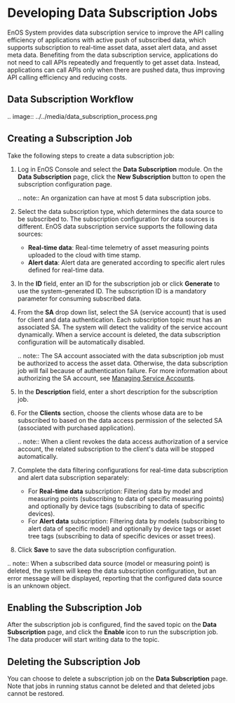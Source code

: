 # Developing Data Subscription Jobs
EnOS System provides data subscription service to improve the API calling efficiency of applications with active push of subscribed data, which supports subscription to real-time asset data, asset alert data, and asset meta data. Benefiting from the data subscription service, applications do not need to call APIs repeatedly and frequently to get asset data. Instead, applications can call APIs only when there are pushed data, thus improving API calling efficiency and reducing costs.



## Data Subscription Workflow
.. image:: ../../media/data_subscription_process.png

## Creating a Subscription Job
Take the following steps to create a data subscription job:

1. Log in EnOS Console and select the **Data Subscription** module. On the **Data Subscription** page, click the **New Subscription** button to open the subscription configuration page.

   .. note:: An organization can have at most 5 data subscription jobs.

2. Select the data subscription type, which determines the data source to be subscribed to. The subscription configuration for data sources is different. EnOS data subscription service supports the following data sources:

   - **Real-time data**: Real-time telemetry of asset measuring points uploaded to the cloud with time stamp.
   - **Alert data**: Alert data are generated according to specific alert rules defined for real-time data.

3. In the **ID** field, enter an ID for the subscription job or click **Generate** to use the system-generated ID. The subscription ID is a mandatory parameter for consuming subscribed data.

4. From the **SA** drop down list, select the SA (service account) that is used for client and data authentication. Each subscription topic must has an associated SA. The system will detect the validity of the service account dynamically. When a service account is deleted, the data subscription configuration will be automatically disabled.

   .. note:: The SA account associated with the data subscription job must be authorized to access the asset data. Otherwise, the data subscription job will fail because of authentication failure. For more information about authorizing the SA account, see [Managing Service Accounts](/docs/iam/en/latest/howto/service_account/managing_service_account.html). 

5. In the **Description** field, enter a short description for the subscription job.

6. For the **Clients** section, choose the clients whose data are to be subscribed to based on the data access permission of the selected SA (associated with purchased application).

   .. note:: When a client revokes the data access authorization of a service account, the related subscription to the client's data will be stopped automatically.

7. Complete the data filtering configurations for real-time data subscription and alert data subscription separately:

   - For **Real-time data** subscription: Filtering data by model and measuring points (subscribing to data of specific measuring points) and optionally by device tags (subscribing to data of specific devices).
   - For **Alert data** subscription: Filtering data by models (subscribing to alert data of specific model) and optionally by device tags or asset tree tags (subscribing to data of specific devices or asset trees).

8. Click **Save** to save the data subscription configuration.

.. note:: When a subscribed data source (model or measuring point) is deleted, the system will keep the data subscription configuration, but an error message will be displayed, reporting that the configured data source is an unknown object.



## Enabling the Subscription Job

After the subscription job is configured, find the saved topic on the **Data Subscription** page, and click the **Enable** icon to run the subscription job. The data producer will start writing data to the topic.



## Deleting the Subscription Job

You can choose to delete a subscription job on the **Data Subscription** page. Note that jobs in running status cannot be deleted and that deleted jobs cannot be restored.
